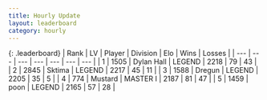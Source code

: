```yaml
---
title: Hourly Update
layout: leaderboard
category: hourly
---
```


{: .leaderboard}
| Rank | LV | Player | Division | Elo | Wins | Losses |
| --- | --- | --- | --- | --- | --- | --- |
| <span data-change="1">1</span> | 1505 | <span title="ID: 174294">Dylan Hall</span> | LEGEND | <span data-change="11">2218</span> | <span data-change="2">79</span> | <span data-change="0">43</span> |
| <span data-change="-1">2</span> | 2845 | <span title="ID: 353063">Sktima</span> | LEGEND | <span data-change="0">2217</span> | <span data-change="0">45</span> | <span data-change="0">11</span> |
| <span data-change="0">3</span> | 1588 | <span title="ID: 337810">Dregun</span> | LEGEND | <span data-change="0">2205</span> | <span data-change="0">35</span> | <span data-change="0">5</span> |
| <span data-change="0">4</span> | 774 | <span title="ID: 611082">Mustard</span> | MASTER I | <span data-change="-9">2187</span> | <span data-change="1">81</span> | <span data-change="1">47</span> |
| <span data-change="0">5</span> | 1459 | <span title="ID: 540690">poon</span> | LEGEND | <span data-change="0">2165</span> | <span data-change="0">57</span> | <span data-change="0">28</span> |